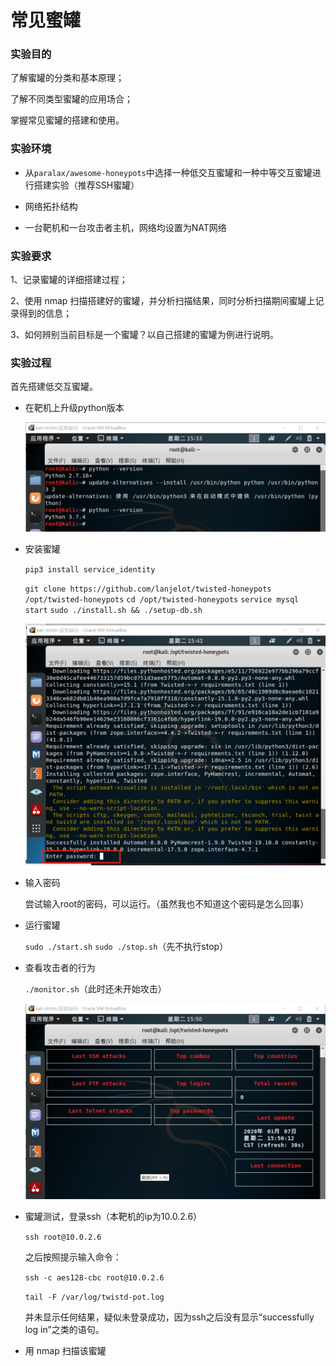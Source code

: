 # 常见蜜罐

### 实验目的

了解蜜罐的分类和基本原理；

了解不同类型蜜罐的应用场合；

掌握常见蜜罐的搭建和使用。

### 实验环境

- 从`paralax/awesome-honeypots`中选择一种低交互蜜罐和一种中等交互蜜罐进行搭建实验（推荐SSH蜜罐）

- 网络拓扑结构

- 一台靶机和一台攻击者主机，网络均设置为NAT网络

### 实验要求

1、记录蜜罐的详细搭建过程；

2、使用 nmap 扫描搭建好的蜜罐，并分析扫描结果，同时分析扫描期间蜜罐上记录得到的信息；

3、如何辨别当前目标是一个蜜罐？以自己搭建的蜜罐为例进行说明。

### 实验过程

首先搭建低交互蜜罐。

- 在靶机上升级python版本

  <img src="切换python版本.png" alt="切换python版本" style="zoom:50%;" />

- 安装蜜罐

  `pip3 install service_identity` 

  `git clone https://github.com/lanjelot/twisted-honeypots /opt/twisted-honeypots`
  `cd /opt/twisted-honeypots`
  `service mysql start`
  `sudo ./install.sh && ./setup-db.sh`

  <img src="输入密码.png" alt="输入密码" style="zoom:50%;" />

- 输入密码

  尝试输入root的密码，可以运行。（虽然我也不知道这个密码是怎么回事）

- 运行蜜罐

  `sudo ./start.sh`
  `sudo ./stop.sh`（先不执行stop）

- 查看攻击者的行为

  `./monitor.sh`（此时还未开始攻击）

  <img src="查看攻击者状态.png" alt="查看攻击者状态" style="zoom:50%;" />

- 蜜罐测试，登录ssh（本靶机的ip为10.0.2.6）

  `ssh root@10.0.2.6`

  之后按照提示输入命令：

  `ssh -c aes128-cbc root@10.0.2.6`

  `tail -F /var/log/twistd-pot.log`

  并未显示任何结果，疑似未登录成功，因为ssh之后没有显示“successfully log in”之类的语句。

- 用 nmap 扫描该蜜罐

  